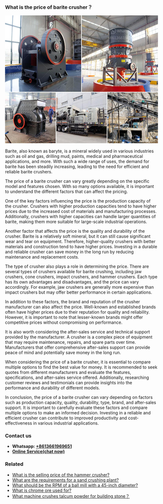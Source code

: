 <h3>What is the price of barite crusher？</h3><img src='1701743468.jpg' alt=''><p>Barite, also known as baryte, is a mineral widely used in various industries such as oil and gas, drilling mud, paints, medical and pharmaceutical applications, and more. With such a wide range of uses, the demand for barite has been steadily increasing, leading to the need for efficient and reliable barite crushers.</p><p>The price of a barite crusher can vary greatly depending on the specific model and features chosen. With so many options available, it is important to understand the different factors that can affect the pricing.</p><p>One of the key factors influencing the price is the production capacity of the crusher. Crushers with higher production capacities tend to have higher prices due to the increased cost of materials and manufacturing processes. Additionally, crushers with higher capacities can handle larger quantities of barite, making them more suitable for large-scale industrial operations.</p><p>Another factor that affects the price is the quality and durability of the crusher. Barite is a relatively soft mineral, but it can still cause significant wear and tear on equipment. Therefore, higher-quality crushers with better materials and construction tend to have higher prices. Investing in a durable and reliable crusher can save money in the long run by reducing maintenance and replacement costs.</p><p>The type of crusher also plays a role in determining the price. There are several types of crushers available for barite crushing, including jaw crushers, cone crushers, impact crushers, and hammer crushers. Each type has its own advantages and disadvantages, and the price can vary accordingly. For example, jaw crushers are generally more expensive than impact crushers but may offer better performance in certain applications.</p><p>In addition to these factors, the brand and reputation of the crusher manufacturer can also affect the price. Well-known and established brands often have higher prices due to their reputation for quality and reliability. However, it is important to note that lesser-known brands might offer competitive prices without compromising on performance.</p><p>It is also worth considering the after-sales service and technical support provided by the manufacturer. A crusher is a complex piece of equipment that may require maintenance, repairs, and spare parts over time. Manufacturers that offer comprehensive after-sales support can provide peace of mind and potentially save money in the long run.</p><p>When considering the price of a barite crusher, it is essential to compare multiple options to find the best value for money. It is recommended to seek quotes from different manufacturers and evaluate the features, specifications, and after-sales service offered. Additionally, researching customer reviews and testimonials can provide insights into the performance and durability of different models.</p><p>In conclusion, the price of a barite crusher can vary depending on factors such as production capacity, quality, durability, type, brand, and after-sales support. It is important to carefully evaluate these factors and compare multiple options to make an informed decision. Investing in a reliable and efficient crusher can contribute to improved productivity and cost-effectiveness in various industrial applications.</p><h3>Contact us</h3><ul><li><strong>Whatsapp:&nbsp;<a href="https://wa.me/8613661969651">+8613661969651</a></strong></li><li><a href="https://swt.shibang-china.com/?git&amp;zhl&amp;What is the price of barite crusher？"><strong>Online Service(chat now)</strong></a></li></ul><h3>Related</h3><ul><li><a href='What is the selling price of the hammer crusher.md'>What is the selling price of the hammer crusher?</a></li><li><a href='What are the requirements for a sand crushing plant.md'>What are the requirements for a sand crushing plant?</a></li><li><a href='What should be the RPM of a ball mill with a 45inch diameter.md'>What should be the RPM of a ball mill with a 45-inch diameter?</a></li><li><a href='What is chrome ore used for.md'>What is chrome ore used for?</a></li><li><a href='What machine crushes talcum powder for building stone？.md'>What machine crushes talcum powder for building stone？</a></li></ul>